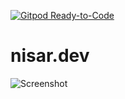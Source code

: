 [![Gitpod Ready-to-Code](https://img.shields.io/badge/Gitpod-Ready--to--Code-blue?logo=gitpod)](https://gitpod.io/#https://github.com/nisarhassan12/nisar.dev) 

# nisar.dev

![Screenshot](https://user-images.githubusercontent.com/46004116/74252499-99e52180-4d0f-11ea-90f0-97149bb166f6.png)
